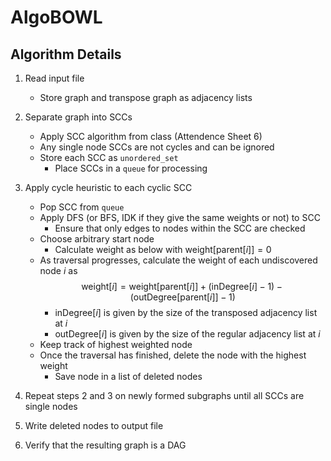 # AlgoBOWL

## Algorithm Details

1. Read input file
    - Store graph and transpose graph as adjacency lists

2. Separate graph into SCCs
    - Apply SCC algorithm from class (Attendence Sheet 6)
    - Any single node SCCs are not cycles and can be ignored
    - Store each SCC as ```unordered_set```
        - Place SCCs in a ```queue``` for processing

3. Apply cycle heuristic to each cyclic SCC
    - Pop SCC from ```queue```
    - Apply DFS (or BFS, IDK if they give the same weights or not) to SCC
        - Ensure that only edges to nodes within the SCC are checked
    - Choose arbitrary start node
        - Calculate weight as below with $\text{weight}[\text{parent}[i]] = 0$
    - As traversal progresses, calculate the weight of each undiscovered node *i* as
        $$\text{weight}[i] = \text{weight}[\text{parent}[i]] + (\text{inDegree}[i] - 1) - (\text{outDegree}[\text{parent}[i]] - 1)$$
        - $\text{inDegree}[i]$ is given by the size of the transposed adjacency list at $i$
        - $\text{outDegree}[i]$ is given by the size of the regular adjacency list at $i$
    - Keep track of highest weighted node
    - Once the traversal has finished, delete the node with the highest weight
        - Save node in a list of deleted nodes

4. Repeat steps 2 and 3 on newly formed subgraphs until all SCCs are single nodes

5. Write deleted nodes to output file

6. Verify that the resulting graph is a DAG
